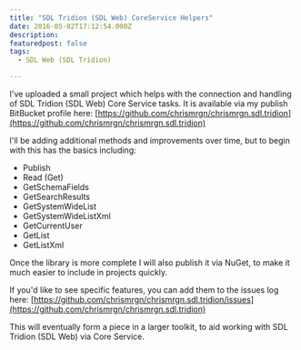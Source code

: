 ```yaml
---
title: "SDL Tridion (SDL Web) CoreService Helpers"
date: 2016-05-02T17:12:54.000Z
description: 
featuredpost: false
tags: 
  - SDL Web (SDL Tridion)

---
```


I've uploaded a small project which helps with the connection and handling of SDL Tridion (SDL Web) Core Service tasks. It is available via my publish BitBucket profile here: [https://github.com/chrismrgn/chrismrgn.sdl.tridion](https://github.com/chrismrgn/chrismrgn.sdl.tridion)

I'll be adding additional methods and improvements over time, but to begin with this has the basics including:

- Publish
- Read (Get)
- GetSchemaFields
- GetSearchResults
- GetSystemWideList
- GetSystemWideListXml
- GetCurrentUser
- GetList
- GetListXml

Once the library is more complete I will also publish it via NuGet, to make it much easier to include in projects quickly.

If you'd like to see specific features, you can add them to the issues log here: [https://github.com/chrismrgn/chrismrgn.sdl.tridion/issues](https://github.com/chrismrgn/chrismrgn.sdl.tridion)

This will eventually form a piece in a larger toolkit, to aid working with SDL Tridion (SDL Web) via Core Service.
